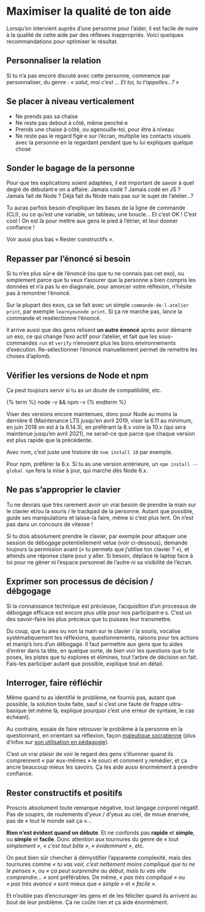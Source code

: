 # Maximiser la qualité de ton aide

Lorsqu’on intervient auprès d’une personne pour l’aider, il est facile de nuire à la qualité de cette aide par des réflexes inappropriés. Voici quelques recommandations pour optimiser le résultat.

## Personnaliser la relation

Si tu n’a pas encore discuté avec cette personne, commence par personnaliser, du genre : _« salut, moi c’est … Et toi, tu t’appelles…? »_

## Se placer à niveau verticalement

- Ne prends pas sa chaise
- Ne reste pas debout à côté, même penché·e
- Prends une chaise à côté, ou agenouille-toi, pour être à niveau
- Ne reste pas le regard figé·e sur l’écran, multiplie les contacts visuels avec la personne en la regardant pendant que tu lui expliques quelque chose

## Sonder le bagage de la personne

Pour que tes explications soient adaptées, il est important de savoir à quel degré de débutant·e on a affaire. Jamais codé ? Jamais codé en JS ? Jamais fait de Node ? Déjà fait du Node mais pas sur le sujet de l’atelier…?

Tu auras parfois besoin d’expliquer les bases de la ligne de commande (CLI), ou ce qu’est une variable, un tableau, une boucle… Et c’est OK ! C’est cool ! On est là pour mettre aux gens le pied à l’étrier, et leur donner confiance !

Voir aussi plus bas « Rester constructifs ».

## Repasser par l’énoncé si besoin

Si tu n’es plus sûr·e de l’énoncé (ou que tu ne connais pas cet exo), ou simplement parce que tu veux t’assurer que la personne a bien compris les données et n’a pas lu en diagonale, pour amorcer votre réflexion, n’hésite pas à remontrer l’énoncé.

Sur la plupart des exos, ça se fait avec un simple `commande-de-l-atelier print`, par exemple `learnyounode print`. Si ça ne marche pas, lance la commande et resélectionne l’énoncé.

Il arrive aussi que des gens relisent **un autre énoncé** après avoir démarré un exo, ce qui change l’exo actif pour l’atelier, et fait que les sous-commandes `run` et `verify` n’envoient plus les bons environnements d’exécution. Re-sélectionner l’énoncé manuellement permet de remettre les choses d’aplomb.

## Vérifier les versions de Node et npm

Ça peut toujours servir si tu as un doute de compatibilité, etc.

{% term %}
node -v && npm -v
{% endterm %}

Viser des versions encore maintenues, donc pour Node au moins la dernière 6 (Maintenance LTS jusqu’en avril 2019, viser la 6.11 au minimum, en juin 2018 on est à la 6.14.3), en préférant la 8.x voire la 10.x (qui sera maintenue jusqu’en avril 2021), ne serait-ce que parce que chaque version est plus rapide que la précédente.

Avec nvm, c’est juste une histoire de `nvm install 10` par exemple.

Pour npm, préférer la 6.x. Si tu as une version antérieure, un `npm install --global npm` fera la mise à jour, qui marche dès Node 6.x.

## Ne pas s’approprier le clavier

Tu ne devrais que très rarement avoir un vrai besoin de prendre la main sur le clavier et/ou la souris / le trackpad de la personne. Autant que possible, guide ses manipulations et laisse-la faire, même si c’est plus lent. On n’est pas dans un concours de vitesse !

Si tu dois absolument prendre le clavier, par exemple pour attaquer une session de débogage potentiellement velue (voir ci-dessous), demande toujours la permission avant (« tu permets que j’utilise ton clavier ? »), et attends une réponse claire pour y aller. Si besoin, déplace le laptop face à toi pour ne gêner ni l’espace personnel de l’autre ni sa visibilité de l’écran.

## Exprimer son processus de décision / débgogage

Si la connaissance technique est précieuse, l’acquisition d’un processus de débogage efficace est encore plus utile pour nos participant·e·s. C’est un des savoir-faire les plus précieux que tu puisses leur transmettre.

Du coup, que tu aies ou non la main sur le clavier / la souris, vocalise systématiquement tes réflexions, questionnements, raisons pour tes actions et manip’s lors d’un débogage. Il faut permettre aux gens que tu aides d’entrer dans ta tête, en quelque sorte, de bien voir les questions que tu te poses, les pistes que tu explores et élimines, tout l’arbre de décision en fait. Fais-les participer autant que possible, explique tout en détail.

## Interroger, faire réfléchir

Même quand tu as identifié le problème, ne fournis pas, autant que possible, la solution toute faite, sauf si c’est une faute de frappe ultra-basique (et même là, explique pourquoi c’est une erreur de syntaxe, le cas échéant).

Au contraire, essaie de faire retrouver le problème à la personne en la questionnant, en orientant sa réflexion, façon [maïeutique socratienne](http://bit.ly/2t7L0p1) (plus d’infos sur [son utilisation en pédagogie](http://www.pedagogie-active.fr/lecture_suivie/2-50.html)).

C’est un vrai plaisir de voir le regard des gens s’illuminer quand ils comprennent « par eux-mêmes » le souci et comment y remédier, et ça ancre beaucoup mieux les savoirs. Ça les aide aussi énormément à prendre confiance.

## Rester constructifs et positifs

Proscris absolument toute remarque négative, tout langage corporel négatif. Pas de soupirs, de roulements d’yeux / d’yeux au ciel, de moue énervée, pas de « tout le monde sait ça »…

**Rien n’est évident quand on débute**. Et ne confonds pas **rapide** et **simple**, ou **simple** et **facile**. Donc attention aux tournures du genre de _« tout simplement »_, _« c’est tout bête »_, _« évidemment »_, etc.

On peut bien sûr chercher à démystifier l’apparente complexité, mais des tournures comme _« tu vas voir, c’est nettement moins compliqué que tu ne le penses »_, ou _« ça peut surprendre au début, mais tu vas vite comprendre… »_ sont préférables. De même, _« pas très compliqué »_ ou _« pas très avancé »_ sont mieux que _« simple »_ et _« facile »_.

Et n’oublie pas d’encourager les gens et de les féliciter quand ils arrivent au bout de leur problème. Ça ne coûte rien et ça aide énormément.
